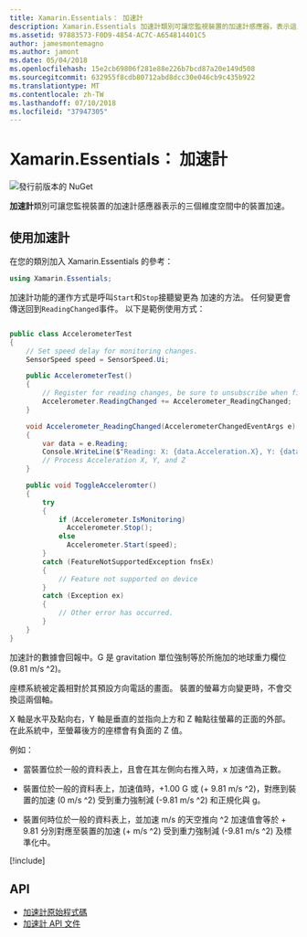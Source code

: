 ```yaml
---
title: Xamarin.Essentials： 加速計
description: Xamarin.Essentials 加速計類別可讓您監視裝置的加速計感應器，表示這三個維度空間中的裝置加速。
ms.assetid: 97883573-F0D9-4854-AC7C-A654814401C5
author: jamesmontemagno
ms.author: jamont
ms.date: 05/04/2018
ms.openlocfilehash: 15e2cb69806f281e88e226b7bcd87a20e149d508
ms.sourcegitcommit: 632955f8cdb80712abd8dcc30e046cb9c435b922
ms.translationtype: MT
ms.contentlocale: zh-TW
ms.lasthandoff: 07/10/2018
ms.locfileid: "37947305"
---
```

# <a name="xamarinessentials-accelerometer"></a>Xamarin.Essentials： 加速計

![發行前版本的 NuGet](~/media/shared/pre-release.png)

**加速計**類別可讓您監視裝置的加速計感應器表示的三個維度空間中的裝置加速。

## <a name="using-accelerometer"></a>使用加速計

在您的類別加入 Xamarin.Essentials 的參考：

```csharp
using Xamarin.Essentials;
```

加速計功能的運作方式是呼叫`Start`和`Stop`接聽變更為 加速的方法。 任何變更會傳送回到`ReadingChanged`事件。 以下是範例使用方式：

```csharp

public class AccelerometerTest
{
    // Set speed delay for monitoring changes.
    SensorSpeed speed = SensorSpeed.Ui;

    public AccelerometerTest()
    {
        // Register for reading changes, be sure to unsubscribe when finished
        Accelerometer.ReadingChanged += Accelerometer_ReadingChanged;
    }

    void Accelerometer_ReadingChanged(AccelerometerChangedEventArgs e)
    {
        var data = e.Reading;
        Console.WriteLine($"Reading: X: {data.Acceleration.X}, Y: {data.Acceleration.Y}, Z: {data.Acceleration.Z}");
        // Process Acceleration X, Y, and Z
    }

    public void ToggleAcceleromter()
    {
        try
        {
            if (Accelerometer.IsMonitoring)
              Accelerometer.Stop();
            else
              Accelerometer.Start(speed);
        }
        catch (FeatureNotSupportedException fnsEx)
        {
            // Feature not supported on device
        }
        catch (Exception ex)
        {
            // Other error has occurred.
        }
    }
}
```

加速計的數據會回報中。G 是 gravitation 單位強制等於所施加的地球重力欄位 (9.81 m/s ^2)。

座標系統被定義相對於其預設方向電話的畫面。 裝置的螢幕方向變更時，不會交換這兩個軸。

X 軸是水平及點向右，Y 軸是垂直的並指向上方和 Z 軸點往螢幕的正面的外部。 在此系統中，至螢幕後方的座標會有負面的 Z 值。

例如：

* 當裝置位於一般的資料表上，且會在其左側向右推入時，x 加速值為正數。

* 裝置位於一般的資料表上，加速值時，+1.00 G 或 (+ 9.81 m/s ^2)，對應到裝置的加速 (0 m/s ^2) 受到重力強制減 (-9.81 m/s ^2) 和正規化與 g。

* 裝置何時位於一般的資料表上，並加速 m/s 的天空推向 ^2 加速值會等於 + 9.81 分別對應至裝置的加速 (+ m/s ^2) 受到重力強制減 (-9.81 m/s ^2) 及標準化中。 

[!include[](~/essentials/includes/sensor-speed.md)]

## <a name="api"></a>API

- [加速計原始程式碼](https://github.com/xamarin/Essentials/tree/master/Xamarin.Essentials/Accelerometer)
- [加速計 API 文件](xref:Xamarin.Essentials.Accelerometer)
